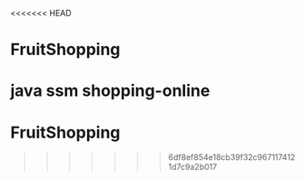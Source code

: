 <<<<<<< HEAD
# FruitShopping
java ssm shopping-online
=======
# FruitShopping
>>>>>>> 6df8ef854e18cb39f32c9671174121d7c9a2b017
